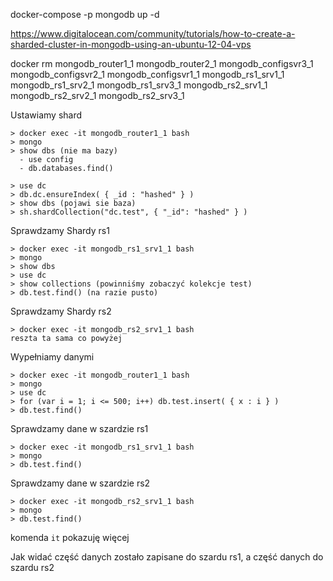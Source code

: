 docker-compose -p mongodb up -d
 

https://www.digitalocean.com/community/tutorials/how-to-create-a-sharded-cluster-in-mongodb-using-an-ubuntu-12-04-vps

docker rm mongodb_router1_1 mongodb_router2_1 mongodb_configsvr3_1 mongodb_configsvr2_1 mongodb_configsvr1_1 mongodb_rs1_srv1_1 mongodb_rs1_srv2_1 mongodb_rs1_srv3_1 mongodb_rs2_srv1_1 mongodb_rs2_srv2_1 mongodb_rs2_srv3_1


Ustawiamy shard
```
> docker exec -it mongodb_router1_1 bash
> mongo
> show dbs (nie ma bazy)
  - use config
  - db.databases.find()

> use dc
> db.dc.ensureIndex( { _id : "hashed" } )
> show dbs (pojawi sie baza)
> sh.shardCollection("dc.test", { "_id": "hashed" } )
```

Sprawdzamy Shardy rs1
```
> docker exec -it mongodb_rs1_srv1_1 bash
> mongo
> show dbs
> use dc
> show collections (powinniśmy zobaczyć kolekcje test)
> db.test.find() (na razie pusto)
```

Sprawdzamy Shardy rs2
```
> docker exec -it mongodb_rs2_srv1_1 bash
reszta ta sama co powyżej
```

Wypełniamy danymi
```
> docker exec -it mongodb_router1_1 bash
> mongo
> use dc
> for (var i = 1; i <= 500; i++) db.test.insert( { x : i } )
> db.test.find()
```

Sprawdzamy dane w szardzie rs1
```
> docker exec -it mongodb_rs1_srv1_1 bash
> mongo
> db.test.find()
```

Sprawdzamy dane w szardzie rs2
```
> docker exec -it mongodb_rs2_srv1_1 bash
> mongo
> db.test.find()
```

komenda `it` pokazuję więcej

Jak widać część danych zostało zapisane do szardu rs1, a część danych do szardu rs2
